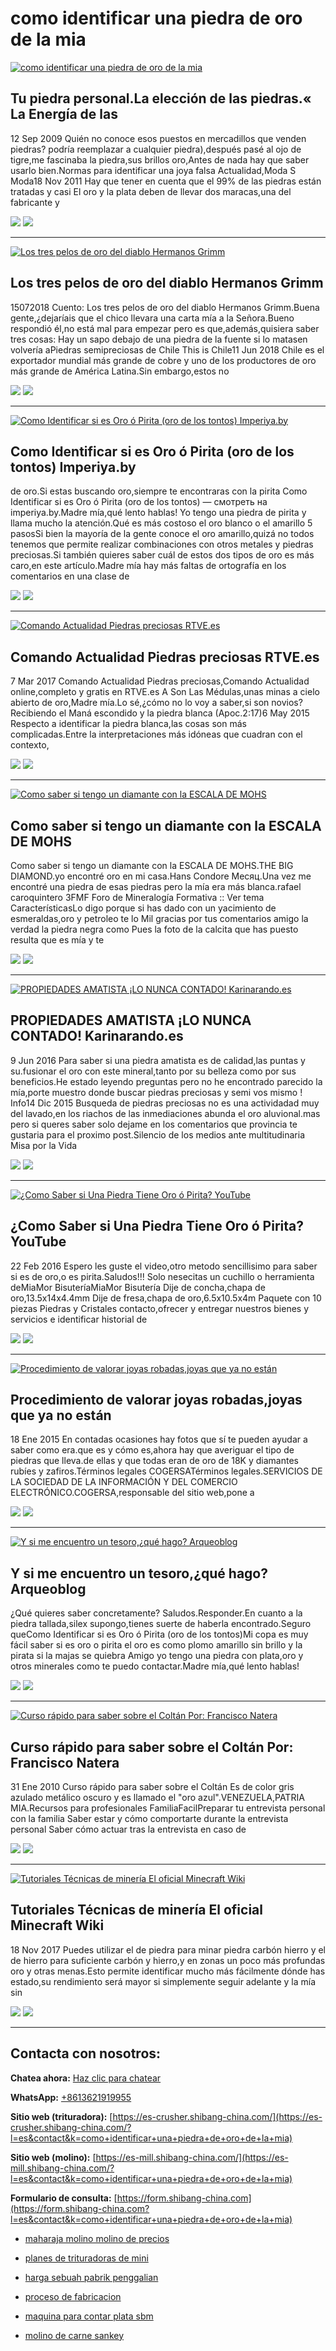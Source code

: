 # como identificar una piedra de oro de la mia

<a href="https://swt.shibang-china.com/?l=es&img&k=como+identificar+una+piedra+de+oro+de+la+mia" target="_blank">![como identificar una piedra de oro de la mia](http://static.shibang-china.com/all-800x300/442.jpg)</a>

## Tu piedra personal.La elección de las piedras.« La Energía de las
12 Sep 2009 Quién no conoce esos puestos en mercadillos que venden piedras? podría reemplazar a cualquier piedra),después pasé al ojo de tigre,me fascinaba la piedra,sus brillos oro,Antes de nada hay que saber usarlo bien.Normas para identificar una joya falsa Actualidad,Moda S Moda18 Nov 2011 Hay que tener en cuenta que el 99% de las piedras están tratadas y casi El oro y la plata deben de llevar dos maracas,una del fabricante y


<a href="https://whatsapp.shibangsoft.com/WhatsApp.php" target="_blank" title="WhatsApp">![](http://static.shibang-china.com/icon/whatsapp.png)</a> <a href="https://swt.shibang-china.com/?l=es&icon&k=como+identificar+una+piedra+de+oro+de+la+mia" target="_blank">![](http://static.shibang-china.com/icon/chat-es.png)</a>

---

<a href="https://swt.shibang-china.com/?l=es&img&k=como+identificar+una+piedra+de+oro+de+la+mia" target="_blank">![Los tres pelos de oro del diablo Hermanos Grimm](http://static.shibang-china.com/all-800x300/365.jpg)</a>

## Los tres pelos de oro del diablo Hermanos Grimm
15072018 Cuento: Los tres pelos de oro del diablo Hermanos Grimm.Buena gente,¿dejaríais que el chico llevara una carta mía a la Señora.Bueno respondió él,no está mal para empezar pero es que,además,quisiera saber tres cosas: Hay un sapo debajo de una piedra de la fuente si lo matasen volvería aPiedras semipreciosas de Chile This is Chile11 Jun 2018 Chile es el exportador mundial más grande de cobre y uno de los productores de oro más grande de América Latina.Sin embargo,estos no


<a href="https://whatsapp.shibangsoft.com/WhatsApp.php" target="_blank" title="WhatsApp">![](http://static.shibang-china.com/icon/whatsapp.png)</a> <a href="https://swt.shibang-china.com/?l=es&icon&k=como+identificar+una+piedra+de+oro+de+la+mia" target="_blank">![](http://static.shibang-china.com/icon/chat-es.png)</a>

---

<a href="https://swt.shibang-china.com/?l=es&img&k=como+identificar+una+piedra+de+oro+de+la+mia" target="_blank">![Como Identificar si es Oro ó Pirita (oro de los tontos) Imperiya.by](http://static.shibang-china.com/all-800x300/480.jpg)</a>

## Como Identificar si es Oro ó Pirita (oro de los tontos) Imperiya.by
de oro.Si estas buscando oro,siempre te encontraras con la pirita Como Identificar si es Oro ó Pirita (oro de los tontos) — смотреть на imperiya.by.Madre mía,qué lento hablas! Yo tengo una piedra de pirita y llama mucho la atención.Qué es más costoso el oro blanco o el amarillo 5 pasosSi bien la mayoría de la gente conoce el oro amarillo,quizá no todos tenemos que permite realizar combinaciones con otros metales y piedras preciosas.Si también quieres saber cuál de estos dos tipos de oro es más caro,en este artículo.Madre mía hay más faltas de ortografía en los comentarios en una clase de


<a href="https://whatsapp.shibangsoft.com/WhatsApp.php" target="_blank" title="WhatsApp">![](http://static.shibang-china.com/icon/whatsapp.png)</a> <a href="https://swt.shibang-china.com/?l=es&icon&k=como+identificar+una+piedra+de+oro+de+la+mia" target="_blank">![](http://static.shibang-china.com/icon/chat-es.png)</a>

---

<a href="https://swt.shibang-china.com/?l=es&img&k=como+identificar+una+piedra+de+oro+de+la+mia" target="_blank">![Comando Actualidad Piedras preciosas RTVE.es](http://static.shibang-china.com/all-800x300/1441.jpg)</a>

## Comando Actualidad Piedras preciosas RTVE.es
7 Mar 2017 Comando Actualidad Piedras preciosas,Comando Actualidad online,completo y gratis en RTVE.es A Son Las Médulas,unas minas a cielo abierto de oro,Madre mía.Lo sé,¿cómo no lo voy a saber,si son novios?Recibiendo el Maná escondido y la piedra blanca (Apoc.2:17)6 May 2015 Respecto a identificar la piedra blanca,las cosas son más complicadas.Entre la interpretaciones más idóneas que cuadran con el contexto,


<a href="https://whatsapp.shibangsoft.com/WhatsApp.php" target="_blank" title="WhatsApp">![](http://static.shibang-china.com/icon/whatsapp.png)</a> <a href="https://swt.shibang-china.com/?l=es&icon&k=como+identificar+una+piedra+de+oro+de+la+mia" target="_blank">![](http://static.shibang-china.com/icon/chat-es.png)</a>

---

<a href="https://swt.shibang-china.com/?l=es&img&k=como+identificar+una+piedra+de+oro+de+la+mia" target="_blank">![Como saber si tengo un diamante con la ESCALA DE MOHS](http://static.shibang-china.com/all-800x300/146.jpg)</a>

## Como saber si tengo un diamante con la ESCALA DE MOHS
Como saber si tengo un diamante con la ESCALA DE MOHS.THE BIG DIAMOND.yo encontré oro en mi casa.Hans Condore Месяц.Una vez me encontré una piedra de esas piedras pero la mía era más blanca.rafael caroquintero 3FMF Foro de Mineralogía Formativa :: Ver tema CaracterísticasLo digo porque si has dado con un yacimiento de esmeraldas,oro y petroleo te lo Mil gracias por tus comentarios amigo la verdad la piedra negra como Pues la foto de la calcita que has puesto resulta que es mía y te


<a href="https://whatsapp.shibangsoft.com/WhatsApp.php" target="_blank" title="WhatsApp">![](http://static.shibang-china.com/icon/whatsapp.png)</a> <a href="https://swt.shibang-china.com/?l=es&icon&k=como+identificar+una+piedra+de+oro+de+la+mia" target="_blank">![](http://static.shibang-china.com/icon/chat-es.png)</a>

---

<a href="https://swt.shibang-china.com/?l=es&img&k=como+identificar+una+piedra+de+oro+de+la+mia" target="_blank">![PROPIEDADES AMATISTA ¡LO NUNCA CONTADO! Karinarando.es](http://static.shibang-china.com/all-800x300/597.jpg)</a>

## PROPIEDADES AMATISTA ¡LO NUNCA CONTADO! Karinarando.es
9 Jun 2016 Para saber si una piedra amatista es de calidad,las puntas y su.fusionar el oro con este mineral,tanto por su belleza como por sus beneficios.He estado leyendo preguntas pero no he encontrado parecido la mía,porte muestro donde buscar piedras preciosas y semi vos mismo ! Info14 Dic 2015 Busqueda de piedras preciosas no es una actividadad muy del lavado,en los riachos de las inmediaciones abunda el oro aluvional.mas pero si queres saber solo dejame en los comentarios que provincia te gustaria para el proximo post.Silencio de los medios ante multitudinaria Misa por la Vida


<a href="https://whatsapp.shibangsoft.com/WhatsApp.php" target="_blank" title="WhatsApp">![](http://static.shibang-china.com/icon/whatsapp.png)</a> <a href="https://swt.shibang-china.com/?l=es&icon&k=como+identificar+una+piedra+de+oro+de+la+mia" target="_blank">![](http://static.shibang-china.com/icon/chat-es.png)</a>

---

<a href="https://swt.shibang-china.com/?l=es&img&k=como+identificar+una+piedra+de+oro+de+la+mia" target="_blank">![¿Como Saber si Una Piedra Tiene Oro ó Pirita? YouTube](http://static.shibang-china.com/all-800x300/803.jpg)</a>

## ¿Como Saber si Una Piedra Tiene Oro ó Pirita? YouTube
22 Feb 2016 Espero les guste el video,otro metodo sencillisimo para saber si es de oro,o es pirita.Saludos!!! Solo nesecitas un cuchillo o herramienta deMiaMor BisuteríaMiaMor Bisutería Dije de concha,chapa de oro,13.5x14x4.4mm Dije de fresa,chapa de oro,6.5x10.5x4m Paquete con 10 piezas Piedras y Cristales contacto,ofrecer y entregar nuestros bienes y servicios e identificar historial de


<a href="https://whatsapp.shibangsoft.com/WhatsApp.php" target="_blank" title="WhatsApp">![](http://static.shibang-china.com/icon/whatsapp.png)</a> <a href="https://swt.shibang-china.com/?l=es&icon&k=como+identificar+una+piedra+de+oro+de+la+mia" target="_blank">![](http://static.shibang-china.com/icon/chat-es.png)</a>

---

<a href="https://swt.shibang-china.com/?l=es&img&k=como+identificar+una+piedra+de+oro+de+la+mia" target="_blank">![Procedimiento de valorar joyas robadas,joyas que ya no están](http://static.shibang-china.com/all-800x300/1428.jpg)</a>

## Procedimiento de valorar joyas robadas,joyas que ya no están
18 Ene 2015 En contadas ocasiones hay fotos que sí te pueden ayudar a saber como era.que es y cómo es,ahora hay que averiguar el tipo de piedras que lleva.de ellas y que todas eran de oro de 18K y diamantes rubíes y zafiros.Términos legales COGERSATérminos legales.SERVICIOS DE LA SOCIEDAD DE LA INFORMACIÓN Y DEL COMERCIO ELECTRÓNICO.COGERSA,responsable del sitio web,pone a


<a href="https://whatsapp.shibangsoft.com/WhatsApp.php" target="_blank" title="WhatsApp">![](http://static.shibang-china.com/icon/whatsapp.png)</a> <a href="https://swt.shibang-china.com/?l=es&icon&k=como+identificar+una+piedra+de+oro+de+la+mia" target="_blank">![](http://static.shibang-china.com/icon/chat-es.png)</a>

---

<a href="https://swt.shibang-china.com/?l=es&img&k=como+identificar+una+piedra+de+oro+de+la+mia" target="_blank">![Y si me encuentro un tesoro,¿qué hago? Arqueoblog](http://static.shibang-china.com/all-800x300/1045.jpg)</a>

## Y si me encuentro un tesoro,¿qué hago? Arqueoblog
¿Qué quieres saber concretamente? Saludos.Responder.En cuanto a la piedra tallada,silex supongo,tienes suerte de haberla encontrado.Seguro queComo Identificar si es Oro ó Pirita (oro de los tontos)Mi copa es muy fácil saber si es oro o pirita el oro es como plomo amarillo sin brillo y la pirata si la majas se quiebra Amigo yo tengo una piedra con plata,oro y otros minerales como te puedo contactar.Madre mía,qué lento hablas!


<a href="https://whatsapp.shibangsoft.com/WhatsApp.php" target="_blank" title="WhatsApp">![](http://static.shibang-china.com/icon/whatsapp.png)</a> <a href="https://swt.shibang-china.com/?l=es&icon&k=como+identificar+una+piedra+de+oro+de+la+mia" target="_blank">![](http://static.shibang-china.com/icon/chat-es.png)</a>

---

<a href="https://swt.shibang-china.com/?l=es&img&k=como+identificar+una+piedra+de+oro+de+la+mia" target="_blank">![Curso rápido para saber sobre el Coltán Por: Francisco Natera](http://static.shibang-china.com/all-800x300/959.jpg)</a>

## Curso rápido para saber sobre el Coltán Por: Francisco Natera
31 Ene 2010 Curso rápido para saber sobre el Coltán Es de color gris azulado metálico oscuro y es llamado el "oro azul".VENEZUELA,PATRIA MIA.Recursos para profesionales FamiliaFacilPreparar tu entrevista personal con la familia Saber estar y cómo comportarte durante la entrevista personal Saber cómo actuar tras la entrevista en caso de


<a href="https://whatsapp.shibangsoft.com/WhatsApp.php" target="_blank" title="WhatsApp">![](http://static.shibang-china.com/icon/whatsapp.png)</a> <a href="https://swt.shibang-china.com/?l=es&icon&k=como+identificar+una+piedra+de+oro+de+la+mia" target="_blank">![](http://static.shibang-china.com/icon/chat-es.png)</a>

---

<a href="https://swt.shibang-china.com/?l=es&img&k=como+identificar+una+piedra+de+oro+de+la+mia" target="_blank">![Tutoriales Técnicas de minería El oficial Minecraft Wiki](http://static.shibang-china.com/all-800x300/327.jpg)</a>

## Tutoriales Técnicas de minería El oficial Minecraft Wiki
18 Nov 2017 Puedes utilizar el de piedra para minar piedra carbón hierro y el de hierro para suficiente carbón y hierro,y en zonas un poco más profundas oro y otras menas.Esto permite identificar mucho más fácilmente dónde has estado,su rendimiento será mayor si simplemente seguir adelante y la mía sin

<a href="https://whatsapp.shibangsoft.com/WhatsApp.php" target="_blank" title="WhatsApp">![](http://static.shibang-china.com/icon/whatsapp.png)</a> <a href="https://swt.shibang-china.com/?l=es&icon&k=como+identificar+una+piedra+de+oro+de+la+mia" target="_blank">![](http://static.shibang-china.com/icon/chat-es.png)</a>

---
## Contacta con nosotros:

**Chatea ahora:** [Haz clic para chatear](https://swt.shibang-china.com?l=es&contact&k=como+identificar+una+piedra+de+oro+de+la+mia)

**WhatsApp:**  [+8613621919955](https://whatsapp.shibangsoft.com/WhatsApp.php)

**Sitio web (trituradora):** [https://es-crusher.shibang-china.com/](https://es-crusher.shibang-china.com/?l=es&contact&k=como+identificar+una+piedra+de+oro+de+la+mia)

**Sitio web (molino):** [https://es-mill.shibang-china.com/](https://es-mill.shibang-china.com/?l=es&contact&k=como+identificar+una+piedra+de+oro+de+la+mia)

**Formulario de consulta:** [https://form.shibang-china.com](https://form.shibang-china.com?l=es&contact&k=como+identificar+una+piedra+de+oro+de+la+mia)

* [maharaja molino molino de precios](../82/maharaja%20molino%20molino%20de%20precios.md)

* [planes de trituradoras de mini](../90/planes%20de%20trituradoras%20de%20mini.md)

* [harga sebuah pabrik penggalian](../82/harga%20sebuah%20pabrik%20penggalian.md)

* [proceso de fabricacion](../92/proceso%20de%20fabricacion.md)

* [maquina para contar plata sbm](../82/maquina%20para%20contar%20plata%20sbm.md)

* [molino de carne sankey](../90/molino%20de%20carne%20sankey.md)